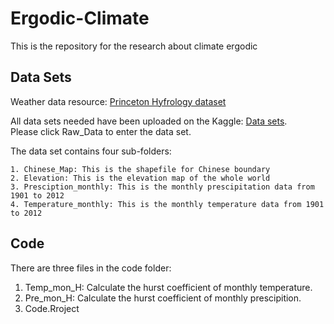 # Ergodic-Climate
This is the repository for the research about climate ergodic
## Data Sets
Weather data resource: [Princeton Hyfrology dataset](http://hydrology.princeton.edu/data/pgf/)  

All data sets needed have been uploaded on the Kaggle: [Data sets](https://www.kaggle.com/datasets/chenyangong/ergodic-weather).  
Please click Raw_Data to enter the data set.  
  
  The data set contains four sub-folders:  
  
    1. Chinese_Map: This is the shapefile for Chinese boundary  
    2. Elevation: This is the elevation map of the whole world  
    3. Presciption_monthly: This is the monthly prescipitation data from 1901 to 2012  
    4. Temperature_monthly: This is the monthly temperature data from 1901 to 2012  

## Code
There are three files in the code folder:

  1. Temp_mon_H: Calculate the hurst coefficient of monthly temperature.  
  2. Pre_mon_H: Calculate the hurst coefficient of monthly prescipition.  
  3. Code.Rroject
  
